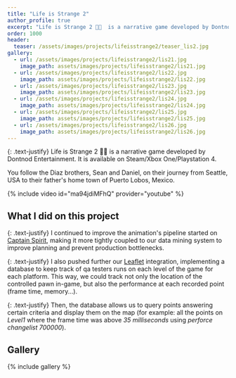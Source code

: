 ```yaml
---
title: "Life is Strange 2"
author_profile: true
excerpt: "Life is Strange 2 👨‍👦  is a narrative game developed by Dontnod Entertainment."
order: 1000
header:
  teaser: /assets/images/projects/lifeisstrange2/teaser_lis2.jpg
gallery:
  - url: /assets/images/projects/lifeisstrange2/lis21.jpg
    image_path: assets/images/projects/lifeisstrange2/lis21.jpg
  - url: /assets/images/projects/lifeisstrange2/lis22.jpg
    image_path: assets/images/projects/lifeisstrange2/lis22.jpg
  - url: /assets/images/projects/lifeisstrange2/lis23.jpg
    image_path: assets/images/projects/lifeisstrange2/lis23.jpg
  - url: /assets/images/projects/lifeisstrange2/lis24.jpg
    image_path: assets/images/projects/lifeisstrange2/lis24.jpg
  - url: /assets/images/projects/lifeisstrange2/lis25.jpg
    image_path: assets/images/projects/lifeisstrange2/lis25.jpg
  - url: /assets/images/projects/lifeisstrange2/lis26.jpg
    image_path: assets/images/projects/lifeisstrange2/lis26.jpg
---
```

{: .text-justify}
Life is Strange 2 👨‍👦  is a narrative game developed by Dontnod Entertainment. It is available on Steam/Xbox One/Playstation 4.

You follow the Diaz brothers, Sean and Daniel, on their journey from Seattle, USA to their father's home town of Puerto Lobos, Mexico. 

{% include video id="ma94jdiMFhQ" provider="youtube" %}

## What I did on this project

{: .text-justify}
I continued to improve the animation's pipeline started on [Captain Spirit](https://pgui.github.io/portfolio/captainspirit/#what-i-did-on-this-project), making it more tightly coupled to our data mining system to improve planning and prevent production bottlenecks.

{: .text-justify}
I also pushed further our [Leaflet](https://leafletjs.com/) integration, implementing a database to keep track of qa testers runs on each level of the game for each platform. This way, we could track not only the location of the controlled pawn in-game, but also the performance at each recorded point (frame time, memory...).

{: .text-justify}
Then, the database allows us to query points answering certain criteria and display them on the map (for example: all the points on *Level1* where the frame time was above *35 milliseconds* using *perforce changelist 700000*).

## Gallery

{% include gallery %}
